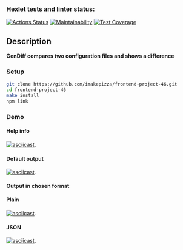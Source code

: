 ### Hexlet tests and linter status:
[![Actions Status](https://github.com/imakepizza/frontend-project-46/workflows/hexlet-check/badge.svg)](https://github.com/imakepizza/frontend-project-46/actions)
[![Maintainability](https://api.codeclimate.com/v1/badges/fcb6b884749b883cb693/maintainability)](https://codeclimate.com/github/imakepizza/frontend-project-46/maintainability)
[![Test Coverage](https://api.codeclimate.com/v1/badges/fcb6b884749b883cb693/test_coverage)](https://codeclimate.com/github/imakepizza/frontend-project-46/test_coverage)
## Description

**GenDiff compares two configuration files and shows a difference**

### Setup

```bash
git clone https://github.com/imakepizza/frontend-project-46.git
cd frontend-project-46
make install
npm link
```

### Demo

#### Help info

[![asciicast](https://asciinema.org/a/HfuTSpXJz80GMDclzIRj3qh3F.svg)](https://asciinema.org/a/HfuTSpXJz80GMDclzIRj3qh3F).

#### Default output

[![asciicast](https://asciinema.org/a/ddhrcTBopzFF9MnegFhA8JDyS.svg)](https://asciinema.org/a/ddhrcTBopzFF9MnegFhA8JDyS).

#### Output in chosen format 

#### Plain

[![asciicast](https://asciinema.org/a/WSNAzpuUo73NJ28n1PxGdtnVH.svg)](https://asciinema.org/a/WSNAzpuUo73NJ28n1PxGdtnVH).

#### JSON

[![asciicast](https://asciinema.org/a/C8bSOyN95qSKIe078L1807Vbi.svg)](https://asciinema.org/a/C8bSOyN95qSKIe078L1807Vbi).
